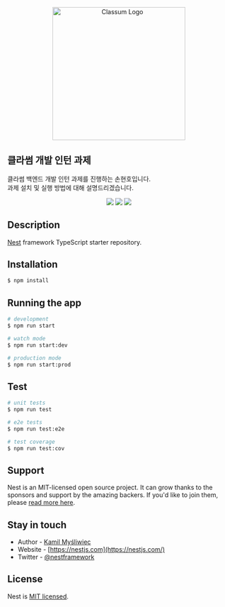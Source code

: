 <p align="center">
  <img src="https://www.classum.com/images/Logo-type.png" width="300" alt="Classum Logo" /></a>
</p>

## 클라썸 개발 인턴 과제
클라썸 백엔드 개발 인턴 과제를 진행하는 손현호입니다.<br >과제 설치 및 실행 방법에 대해 설명드리겠습니다.

<p align="center">
<img src="https://img.shields.io/badge/npm-10.2.4-grey?style=flat&labelColor=blue">
<img src = "https://img.shields.io/badge/Nestjs-10.2.1-grey?style=flat&logo=Nestjs&labelColor=darkred">
<img src = "https://img.shields.io/badge/Node.js-18.19.1-grey?style=flat&logo=Node.js&logoColor=white&labelColor=339933">
</p>
  <!--[![Backers on Open Collective](https://opencollective.com/nest/backers/badge.svg)](https://opencollective.com/nest#backer)
  [![Sponsors on Open Collective](https://opencollective.com/nest/sponsors/badge.svg)](https://opencollective.com/nest#sponsor)-->

## Description

[Nest](https://github.com/nestjs/nest) framework TypeScript starter repository.

## Installation

```bash
$ npm install
```

## Running the app

```bash
# development
$ npm run start

# watch mode
$ npm run start:dev

# production mode
$ npm run start:prod
```

## Test

```bash
# unit tests
$ npm run test

# e2e tests
$ npm run test:e2e

# test coverage
$ npm run test:cov
```

## Support

Nest is an MIT-licensed open source project. It can grow thanks to the sponsors and support by the amazing backers. If you'd like to join them, please [read more here](https://docs.nestjs.com/support).

## Stay in touch

- Author - [Kamil Myśliwiec](https://kamilmysliwiec.com)
- Website - [https://nestjs.com](https://nestjs.com/)
- Twitter - [@nestframework](https://twitter.com/nestframework)

## License

Nest is [MIT licensed](LICENSE).
